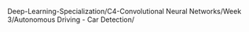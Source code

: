 Deep-Learning-Specialization/C4-Convolutional Neural Networks/Week 3/Autonomous Driving - Car Detection/
